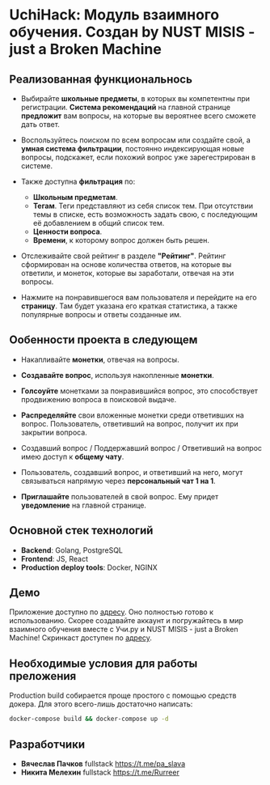 # UchiHack: Модуль взаимного обучения. Создан by NUST MISIS - just a Broken Machine

## Реализованная функциональнось
- Выбирайте **школьные предметы**, в которых вы компетентны при регистрации. **Система рекомендаций** на главной странице **предложит** вам вопросы, на которые вы вероятнее всего сможете дать ответ.  
- Воспользуйтесь поиском по всем вопросам или создайте свой, а **умная система фильтрации**, постоянно индексирующая новые вопросы, подскажет, если похожий вопрос уже зарегестрирован в системе.
- Также доступна **фильтрация** по: 
  - **Школьным предметам**.
  - **Тегам**. Теги представляют из себя список тем. При отсутствии темы в списке, есть возможность задать свою, с последующим её добавлением в общий список тем.
  - **Ценности вопроса**.
  - **Времени**, к которому вопрос должен быть решен.
    
- Отслеживайте свой рейтинг в разделе **"Рейтинг"**. Рейтинг сформирован на основе количества ответов, на которые вы ответили, и монеток, которые вы заработали, отвечая на эти вопросы.
- Нажмите на понравившегося вам пользователя и перейдите на его **страницу**. Там будет указана его краткая статистика, а также популярные вопросы и ответы созданные им.

## Ообенности проекта в следующем
- Накапливайте **монетки**, отвечая на вопросы.
- **Создавайте вопрос**, используя накопленные **монетки**.
- **Голсоуйте** монетками за понравившийся вопрос, это способствует продвижению вопроса в поисковой выдаче.
- **Распределяйте** свои вложенные монетки среди ответивших на вопрос. Пользователь, ответивший на вопрос, получит их при закрытии вопроса.

- Создавший вопрос / Поддержавший вопрос / Ответивший на вопрос имею доступ к **общему чату**.
- Пользователь, создавший вопрос, и ответивший на него, могут связываться напрямую через **персональный чат 1 на 1**.

- **Приглашайте** пользователей в свой вопрос. Ему придет **уведомление** на главной странице.

## Основной стек технологий
- **Backend**: Golang, PostgreSQL
- **Frontend**: JS, React
- **Production deploy tools**: Docker, NGINX

## Демо
Приложение доступно по [адресу](http://139.162.131.165).
Оно полностью готово к использованию. Скорее создавайте аккаунт и погружайтесь в мир взаимного обучения вместе с Учи.ру и NUST MISIS - just a Broken Machine!
Скринкаст доступен по [адресу](http://139.162.131.165).

## Необходимые условия для работы преложения
Production build собирается проще простого с помощью средств докера. Для этого всего-лишь достаточно написать:
```bash
docker-compose build && docker-compose up -d
```

## Разработчики
- **Вячеслав Пачков** fullstack https://t.me/pa_slava
- **Никита Мелехин** fullstack https://t.me/Rurreer